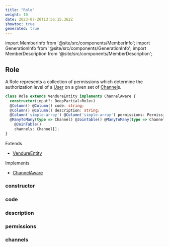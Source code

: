 ```yaml
---
title: "Role"
weight: 10
date: 2023-07-20T13:56:15.362Z
showtoc: true
generated: true
---
```

<!-- This file was generated from the Vendure source. Do not modify. Instead, re-run the "docs:build" script -->
import MemberInfo from '@site/src/components/MemberInfo';
import GenerationInfo from '@site/src/components/GenerationInfo';
import MemberDescription from '@site/src/components/MemberDescription';


## Role

<GenerationInfo sourceFile="packages/core/src/entity/role/role.entity.ts" sourceLine="16" packageName="@vendure/core" />

A Role represents a collection of permissions which determine the authorization
level of a <a href='/typescript-api/entities/user#user'>User</a> on a given set of <a href='/typescript-api/entities/channel#channel'>Channel</a>s.

```ts title="Signature"
class Role extends VendureEntity implements ChannelAware {
  constructor(input?: DeepPartial<Role>)
  @Column() @Column() code: string;
  @Column() @Column() description: string;
  @Column('simple-array') @Column('simple-array') permissions: Permission[];
  @ManyToMany(type => Channel) @JoinTable() @ManyToMany(type => Channel)
    @JoinTable()
    channels: Channel[];
}
```
Extends

 * <a href='/typescript-api/entities/vendure-entity#vendureentity'>VendureEntity</a>


Implements

 * <a href='/typescript-api/entities/interfaces#channelaware'>ChannelAware</a>



### constructor

<MemberInfo kind="method" type="(input?: DeepPartial&#60;<a href='/typescript-api/entities/role#role'>Role</a>&#62;) => Role"   />


### code

<MemberInfo kind="property" type="string"   />


### description

<MemberInfo kind="property" type="string"   />


### permissions

<MemberInfo kind="property" type="<a href='/typescript-api/common/permission#permission'>Permission</a>[]"   />


### channels

<MemberInfo kind="property" type="<a href='/typescript-api/entities/channel#channel'>Channel</a>[]"   />


